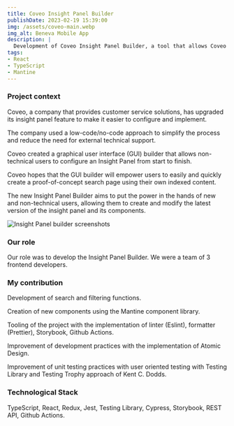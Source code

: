 ```yaml
---
title: Coveo Insight Panel Builder
publishDate: 2023-02-19 15:39:00
img: /assets/coveo-main.webp
img_alt: Beneva Mobile App
description: |
  Development of Coveo Insight Panel Builder, a tool that allows Coveo customers to create custom panels for their Coveo search results.
tags:
- React
- TypeScript
- Mantine
---
```


### Project context

Coveo, a company that provides customer service solutions, has upgraded its insight panel feature to make it easier to configure and implement. 

The company used a low-code/no-code approach to simplify the process and reduce the need for external technical support. 

Coveo created a graphical user interface (GUI) builder that allows non-technical users to configure an Insight Panel from start to finish.

Coveo hopes that the GUI builder will empower users to easily and quickly create a proof-of-concept search page using their own indexed content.

The new Insight Panel Builder aims to put the power in the hands of new and non-technical users, allowing them to create and modify the latest version of the insight panel and its components.

<img src="/assets/coveo-screens.png" alt="Insight Panel builder screenshots">

### Our role

Our role was to develop the Insight Panel Builder. We were a team of 3 frontend developers.

### My contribution

Development of search and filtering functions.

Creation of new components using the Mantine component library.

Tooling of the project with the implementation of linter (Eslint), formatter (Prettier), Storybook, Github Actions.

Improvement of development practices with the implementation of Atomic Design.

Improvement of unit testing practices with user oriented testing with Testing Library and Testing Trophy approach of Kent C. Dodds.

### Technological Stack

TypeScript, React, Redux, Jest, Testing Library, Cypress, Storybook, REST API, Github Actions.
